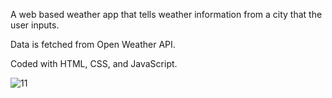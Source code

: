 A web based weather app that tells weather information from a city that the user inputs.

Data is fetched from Open Weather API.

Coded with HTML, CSS, and JavaScript.




![11](https://github.com/RavenCunanan/WeatherApp/assets/63638637/0803cc1e-d5a7-4cfc-8403-376c122392b2)
